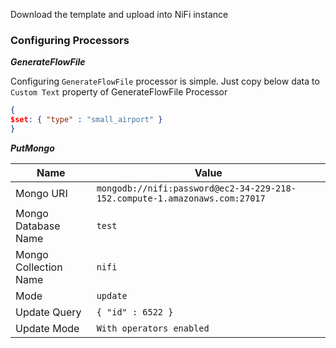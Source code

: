 Download the template and upload into NiFi instance

### Configuring Processors

***GenerateFlowFile*** 

Configuring `GenerateFlowFile` processor is simple. Just copy below data to `Custom Text` property of GenerateFlowFile Processor

```json
{
$set: { "type" : "small_airport" }
}
```

***PutMongo***

| Name | Value |
| ---- | ----- |
| Mongo URI | `mongodb://nifi:password@ec2-34-229-218-152.compute-1.amazonaws.com:27017` |
| Mongo Database Name | `test` |
| Mongo Collection Name | `nifi` |
| Mode | `update` |
| Update Query | `{ "id" : 6522 }` |
| Update Mode | `With operators enabled` |